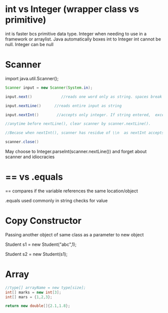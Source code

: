 # int vs Integer (wrapper class vs primitive)
int is faster bcs primitive data type. Integer when needing to use in a framework or arraylist.
Java automatically boxes int to Integer
int cannot be null. Integer can be null

# Scanner
import java.util.Scanner();

```java
Scanner input = new Scanner(System.in);

input.next()             //reads one word only as string. spaces break up

input.nextLine()      //reads entire input as string

input.nextInt()        //accepts only integer. If string entered,  exception mismatch type

//anytime before nextLine(), clear scanner by scanner.nextLine(). 

//Becase when nextInt(), scanner has residue of \\n  as nextInt accepts only numeric portion

scanner.close()
```

May choose to Integer.parseInt(scanner.nextLine()) and forget about scanner and idiocracies

# == vs .equals
== compares if the variable references the same location/object

.equals used commonly in string checks for value

# Copy Constructor
Passing another object of same class as a parameter to new object

Student s1 = new Student("abc",1);

Student s2 = new Student(s1);


# Array
```java
//type[] arrayName = new type[size];
int[] marks = new int[3];
int[] mars = {1,2,3};

return new double[]{2.1,1.8};

```

